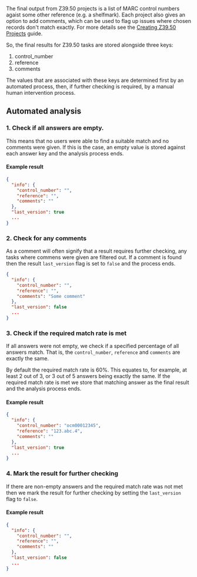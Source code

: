 The final output from Z39.50 projects is a list of MARC control numbers agaist
some other reference (e.g. a shelfmark). Each project also gives an option to
add comments, which can be used to flag up issues where chosen records don't
match exactly. For more details see the
[Creating Z39.50 Projects](/creating_projects/z3950.md) guide.

So, the final results for Z39.50 tasks are stored alongside three keys:

1. control_number
2. reference
3. comments

The values that are associated with these keys are determined first by an
automated process, then, if further checking is required, by a manual human
intervention process.

## Automated analysis

### 1. Check if all answers are empty.

This means that no users were able to find a suitable match and no comments
were given. If this is the case, an empty value is stored against each answer
key and the analysis process ends.

#### Example result

```json
{
  "info": {
    "control_number": "",
    "reference": "",
    "comments": ""
  },
  "last_version": true
  ...
}
```

### 2. Check for any comments

As a comment will often signify that a result requires further checking, any
tasks where commens were given are filtered out. If a comment is found then the
result `last_version` flag is set to `false` and the process ends.

```json
{
  "info": {
    "control_number": "",
    "reference": "",
    "comments": "Some comment"
  },
  "last_version": false
  ...
}
```

### 3. Check if the required match rate is met

If all answers were not empty, we check if a specified percentage
of all answers match. That is, the `control_number`, `reference` and `comments`
are exactly the same.

By default the required match rate is 60%. This equates to, for example, at
least 2 out of 3, or 3 out of 5 answers being exactly the same. If the required
match rate is met we store that matching answer as the final result and the
analysis process ends.

#### Example result

```json
{
  "info": {
    "control_number": "ocm00012345",
    "reference": "123.abc.4",
    "comments": ""
  },
  "last_version": true
  ...
}
```

### 4. Mark the result for further checking

If there are non-empty answers and the required match rate was not met then
we mark the result for further checking by setting the `last_version` flag to
`false`.

#### Example result

```json
{
  "info": {
    "control_number": "",
    "reference": "",
    "comments": ""
  },
  "last_version": false
  ...
}
```
